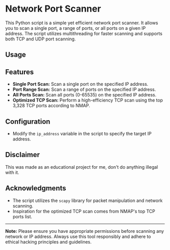 # Network Port Scanner

This Python script is a simple yet efficient network port scanner. It allows you to scan a single port, a range of ports, or all ports on a given IP address. The script utilizes multithreading for faster scanning and supports both TCP and UDP port scanning.

## Usage

## Features

- **Single Port Scan:** Scan a single port on the specified IP address.
- **Port Range Scan:** Scan a range of ports on the specified IP address.
- **All Ports Scan:** Scan all ports (0-65535) on the specified IP address.
- **Optimized TCP Scan:** Perform a high-efficiency TCP scan using the top 3,328 TCP ports according to NMAP.

## Configuration

- Modify the `ip_address` variable in the script to specify the target IP address.

## Disclaimer

This was made as an educational project for me, don't do anything illegal with it.

## Acknowledgments

- The script utilizes the `scapy` library for packet manipulation and network scanning.
- Inspiration for the optimized TCP scan comes from NMAP's top TCP ports list.

---
**Note:** Please ensure you have appropriate permissions before scanning any network or IP address. Always use this tool responsibly and adhere to ethical hacking principles and guidelines.
